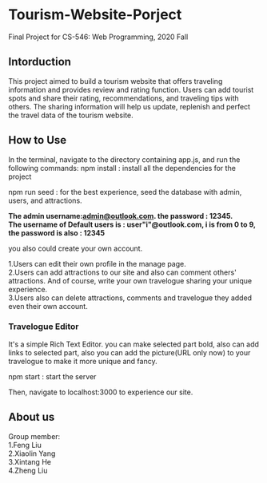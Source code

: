 # Tourism-Website-Porject
 Final Project for CS-546: Web Programming, 2020 Fall<br>
 ## Intorduction
This project aimed to build a tourism website that offers traveling information and provides review and rating function. Users can add tourist spots and share their rating, recommendations, and traveling tips with others.  The sharing information will help us update, replenish and perfect the travel data of the tourism website.<br>
## How to Use
In the terminal, navigate to the directory containing app.js, and run the following commands:
npm install : install all the dependencies for the project

npm run seed : for the best experience, seed the database with admin, users, and attractions.

**The admin username:admin@outlook.com. the password : 12345.  
The username of Default users is : user"i"@outlook.com, i is from 0 to 9, the password is also : 12345**  

you also could create your own account.   

1.Users can edit their own profile in the manage page.  
2.Users can add attractions to our site and also can comment others' attractions. And of course, write your own travelogue sharing your unique experience.  
3.Users also can delete attractions, comments and travelogue they added even their own account.  


### Travelogue Editor
It's a simple Rich Text Editor. you can make selected part bold, also can add links to selected part, also you can add the picture(URL only now) to your travelogue to make it more unique and fancy.



npm start : start the server

Then, navigate to localhost:3000 to experience our site.
## About us
Group member:<br>
1.Feng Liu<br>
2.Xiaolin Yang<br>
3.Xintang He<br>
4.Zheng Liu<br>
